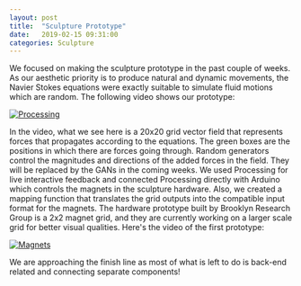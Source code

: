 ```yaml
---
layout: post
title:  "Sculpture Prototype"
date:   2019-02-15 09:31:00
categories: Sculpture
---
```


We focused on making the sculpture prototype in the past couple of weeks. As our aesthetic priority is to produce natural and dynamic movements, the Navier Stokes equations were exactly suitable to simulate fluid motions which are random. The following video shows our prototype:

[![Processing](https://img.youtube.com/vi/NHOxLn1EwEw/0.jpg)](https://youtu.be/NHOxLn1EwEw)

In the video, what we see here is a 20x20 grid vector field that represents forces that propagates according to the equations. The green boxes are the positions in which there are forces going through. Random generators control the magnitudes and directions of the added forces in the field. They will be replaced by the GANs in the coming weeks. We used Processing for live interactive feedback and connected Processing directly with Arduino which controls the magnets in the sculpture hardware. Also, we created a mapping function that translates the grid outputs into the compatible input format for the magnets. The hardware prototype built by Brooklyn Research Group is a 2x2 magnet grid, and they are currently working on a larger scale grid for better visual qualities. Here's the video of the first prototype:

[![Magnets](https://img.youtube.com/vi/gSAofmaXimk/0.jpg)](https://youtu.be/gSAofmaXimk)

We are approaching the finish line as most of what is left to do is back-end related and connecting separate components! 
